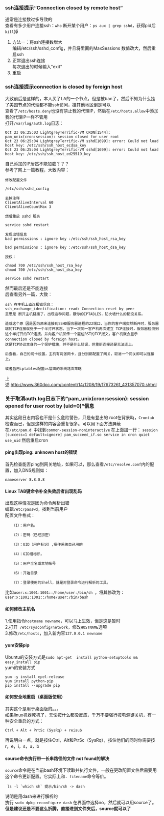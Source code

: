 ### ssh连接提示“Connection closed by remote host”
通常是连接数过多导致的<br>
查看有多少用户连接ssh：`who`
断开某个用户：`ps aux | grep sshd`，获得pid后`kill`掉
<ol>
<li>方法一：将ssh连接数增大</li>
编辑/etc/ssh/sshd_config，并且将里面的MaxSessions 数值改大，然后重启ssh
<li>正常退出ssh连接</li>
每次退出的时候输入"exit"
<li>重启</li>
</ol>

### ssh连接提示connection is closed by foreign host
大致前后是这样的，本人买了LA的一个节点，但是被ban了，然后不知为什么挂了美国节点的代理都不能ssh访问，挂其他地区倒是可以<br>
查看了`/etc/hosts.deny`也没有禁止我的代理IP，然后在`/etc/hosts.allow`中添加我的代理IP一样不管用<br>
打开`/var/log/auth.log`日志：
```
Oct 23 06:25:03 LightgreyTerrific-VM CRON[1544]: pam_unix(cron:session): session closed for user root
Oct 23 06:25:04 LightgreyTerrific-VM sshd[1699]: error: Could not load host key: /etc/ssh/ssh_host_ecdsa_key
Oct 23 06:25:04 LightgreyTerrific-VM sshd[1699]: error: Could not load host key: /etc/ssh/ssh_host_ed25519_key
```
自己添加的IP居然不能加载？？？<br>
参考了网上一篇教程，大致内容：
```
修改配置文件

/etc/ssh/sshd_config

去掉注释
ClientAliveInterval 60
ClientAliveCountMax 3

然后重启 sshd 服务

service sshd restart

发现出错信息
bad permissions : ignore key :/etc/ssh/ssh_host_rsa_key

bad permissions : ignore key :/etc/ssh/ssh_host_dsa_key

授权：

chmod 700 /etc/ssh/ssh_host_rsa_key
chmod 700 /etc/ssh/ssh_host_dsa_key

service sshd restart
```
然而最后还是不能连接<br>
后查看另外一篇，大致：
```
ssh 在主机上直连报错信息：
ssh_exchange_identification: read: Connection reset by peer
意思是 断开主机链接了，出现这种问题，跟你的IPTABLES，防火墙什么的都没关系。

造成这个原 因是因为原来连接到SSHD服务器进程的22端口，当你的客户端突然断开时，服务器端的TCP连接就处于一个半打开状态。当下一次同一客户机再次建立 TCP连接时，服务器检测到这个半打开的TCP连接，并向客户机回传一个置位RST的TCP报文，客户机就会显示connection closed by foreign host。
这是TCP协议本身的一个保护措施，并不是什么错误，但重新连接还是无法连上。

后查看，自己的网卡设置，主机有两张网卡，且分别都配置了网关，取消一个网关即可以连接上。

或者启用iptables配置os层面的系统路由策略
```
上述:http://www.360doc.com/content/14/1208/19/17673261_431357070.shtml<br>

### 关于取消auth.log日志下的”pam_unix(cron:session): session opened for user root by (uid=0)“信息
其实这段日志内容也不是什么危险警告，只是有登出的 root在背景時，`Crontab` 检查而已，但是这样的内容会重复很多。可以用下面方法屏蔽<br>
在`/etc/pam.d `中找到`common-session-noninteractive`
在上面加一行：
`session [success=1 default=ignore] pam_succeed_if.so service in cron quiet use_uid`
然后重启cron<br>

#### ping出现ping: unknown host的错误
首先检查能否ping到网关地址，如果可以，那么查看`/etc/resolve.conf`内的配置，加入DNS规则如：
```
nameserver 8.8.8.8
```

#### Linux TAB键命令补全失效后者出现乱码
出现这种情况是因为命令解析出错<br>
编辑`/etc/passwd`，找到当前用户<br>
配置文件格式：
```
   （1）：用户名。

   （2）：密码（已经加密）

   （3）：UID（用户标识）,操作系统自己用的

   （4）：GID组标识。

   （5）：用户全名或本地帐号

   （6）：开始目录

   （7）：登录使用的Shell，就是对登录命令进行解析的工具。
```
比如`user:x:1001:1001::/home/user:/bin/sh `，将其修改为：
`user:x:1001:1001::/home/user:/bin/bash`

#### 如何修改主机名
1.使用指令`hostname newname`，可以马上生效，但是这是暂时<br>
2.打开` /etc/sysconfig/network`，修改`HOSTNAME`选项<br>
3.修改`/etc/hosts`，加入新内容`127.0.0.1 newname`<br>

#### yum安装pip
Ubuntu的安装方式是`sudo apt-get  install python-setuptools && easy_install pip`<br>
yum的安装方式
```
yum -y install epel-release
yum install python-pip
pip install --upgrade pip
```

#### 如何安全地重启（桌面版使用）
其实这个是用于桌面版的。。。<br>
如果linux机器死机了，无论按什么都没反应，千万不要强行按电源键关机，有一种安全重启的方式：
```
Ctrl + Alt + PrtSc (SysRq) + reisub
```
再说明白一点，就是按住Ctrl，Alt和PtrSc（SysRq），按住他们的同时你需要按r，e，i，s，u，b<br>

#### source命令执行带一长串路径的文件 not found的解决
`source`命令是在当前bash环境下读取并执行文件，一般在更改配置文件后需要用这个命令更新配置。它实际上和`. filename`命令等价。<br>
```
 ls -l `which sh` 提示/bin/sh -> dash 
```
说明是用dash来进行解析的<br>
执行
`sudo dpkg-reconfigure dash`
在界面中选择no，然后就可以用source了。<b>但是建议还是不要这么折腾，直接进到文件夹后，source就可以了</b>